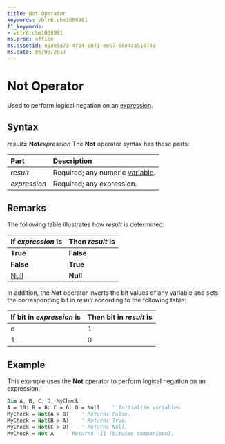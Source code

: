 ```yaml
---
title: Not Operator
keywords: vblr6.chm1008981
f1_keywords:
- vblr6.chm1008981
ms.prod: office
ms.assetid: e5ae5a73-4f34-0071-ee67-98e4ca519748
ms.date: 06/08/2017
---
```



# Not Operator



Used to perform logical negation on an [expression](../../Glossary/vbe-glossary.md).

## Syntax

_result_**=** **Not**_expression_
The  **Not** operator syntax has these parts:


|**Part**|**Description**|
|:-----|:-----|
| _result_|Required; any numeric [variable](../../Glossary/vbe-glossary.md).|
| _expression_|Required; any expression.|

## Remarks

The following table illustrates how  _result_ is determined:


|**If  _expression_ is**|**Then  _result_ is**|
|:-----|:-----|
|**True**|**False**|
|**False**|**True**|
|[Null](../../Glossary/vbe-glossary.md)|**Null**|

In addition, the  **Not** operator inverts the bit values of any variable and sets the corresponding bit in _result_ according to the following table:


|**If bit in  _expression_ is**|**Then bit in  _result_ is**|
|:-----|:-----|
|o|1|
|1|0|

## Example

This example uses the  **Not** operator to perform logical negation on an expression.


```vb
Dim A, B, C, D, MyCheck
A = 10: B = 8: C = 6: D = Null    ' Initialize variables.
MyCheck = Not(A > B)    ' Returns False.
MyCheck = Not(B > A)    ' Returns True.
MyCheck = Not(C > D)    ' Returns Null.
MyCheck = Not A    ' Returns -11 (bitwise comparison).

```


